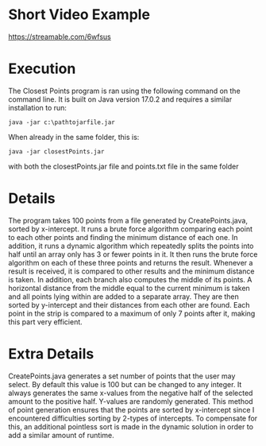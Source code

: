 # Short Video Example
https://streamable.com/6wfsus

# Execution

The Closest Points program is ran using the following command on the command line. It is built on Java version 17.0.2 and requires a similar installation to run:

```
java -jar c:\pathtojarfile.jar
```

When already in the same folder, this is:

```
java -jar closestPoints.jar
```

with both the closestPoints.jar file and points.txt file in the same folder

# Details

The program takes 100 points from a file generated by CreatePoints.java, sorted by x-intercept. It runs a brute force algorithm comparing each point to each other points and finding the minimum distance of each one. In addition, it runs a dynamic algorithm which repeatedly splits the points into half until an array only has 3 or fewer points in it. It then runs the brute force algorithm on each of these three points and returns the result. Whenever a result is received, it is compared to other results and the minimum distance is taken. In addition, each branch also computes the middle of its points. A horizontal distance from the middle equal to the current minimum is taken and all points lying within are added to a separate array. They are then sorted by y-intercept and their distances from each other are found. Each point in the strip is compared to a maximum of only 7 points after it, making this part very efficient.

# Extra Details
CreatePoints.java generates a set number of points that the user may select. By default this value is 100 but can be changed to any integer. It always generates the same x-values from the negative half of the selected amount to the positive half. Y-values are randomly generated. This method of point generation ensures that the points are sorted by x-intercept since I encountered difficulties sorting by 2-types of intercepts. To compensate for this, an additional pointless sort is made in the dynamic solution in order to add a similar amount of runtime.
